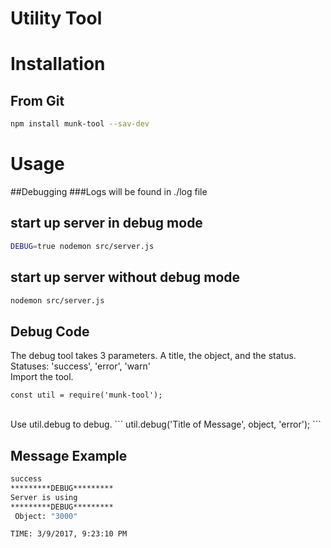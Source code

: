 # Utility Tool

# Installation
## From Git
```sh
npm install munk-tool --sav-dev
```

# Usage
##Debugging
###Logs will be found in ./log file

## start up server in debug mode
```sh
DEBUG=true nodemon src/server.js
```

## start up server without debug mode
```sh
nodemon src/server.js
```

## Debug Code
The debug tool takes 3 parameters.
A title, the object, and the status.
Statuses: 'success', 'error', 'warn'
<br />
Import the tool.
```
const util = require('munk-tool');
```
<br />
Use util.debug to debug.
```
util.debug('Title of Message', object, 'error');
```


## Message Example
```sh
success
*********DEBUG*********
Server is using
*********DEBUG*********
 Object: "3000"

TIME: 3/9/2017, 9:23:10 PM
```
